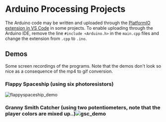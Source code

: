 # Arduino Processing Projects
The Arduino code may be written and uploaded through the [PlatformIO extension in VS Code](https://platformio.org/install/ide?install=vscode) in some projects. 
To enable uploading through the Arduino IDE, remove the line `#include <Arduino.h>` in the `main.cpp` files and change the extension from `.cpp` to `.ino`. 

## Demos
Some screen recordings of the programs. Note that the demos don't look so nice as a consequence of the mp4 to gif conversion.
### Flappy Spaceship (using six photoresistors)
![flappyspaceship_demo](https://user-images.githubusercontent.com/53935544/114447716-f8878300-9bd2-11eb-8799-4135a58e618b.gif)

### Granny Smith Catcher (using two potentiometers, note that the player colors are mixed up..)![gsc_demo](https://user-images.githubusercontent.com/53935544/114307187-d3b1e380-9ade-11eb-8bbf-af4e87841282.gif)


